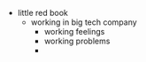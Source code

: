 - little red book
  - working in big tech company
    - working feelings
    - working problems
    - 
